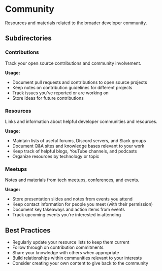 # Community

Resources and materials related to the broader developer community.

## Subdirectories

### Contributions
Track your open source contributions and community involvement.

**Usage:**
- Document pull requests and contributions to open source projects
- Keep notes on contribution guidelines for different projects
- Track issues you've reported or are working on
- Store ideas for future contributions

### Resources
Links and information about helpful developer communities and resources.

**Usage:**
- Maintain lists of useful forums, Discord servers, and Slack groups
- Document Q&A sites and knowledge bases relevant to your work
- Keep track of helpful blogs, YouTube channels, and podcasts
- Organize resources by technology or topic

### Meetups
Notes and materials from tech meetups, conferences, and events.

**Usage:**
- Store presentation slides and notes from events you attend
- Keep contact information for people you meet (with their permission)
- Document key takeaways and action items from events
- Track upcoming events you're interested in attending

## Best Practices

- Regularly update your resource lists to keep them current
- Follow through on contribution commitments
- Share your knowledge with others when appropriate
- Build relationships within communities relevant to your interests
- Consider creating your own content to give back to the community